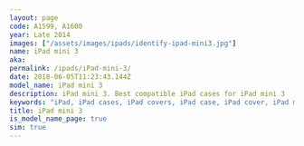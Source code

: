 ```yaml
---
layout: page
code: A1599, A1600
year: Late 2014
images: ["/assets/images/ipads/identify-ipad-mini3.jpg"]
name: iPad mini 3
aka: 
permalink: /ipads/iPad-mini-3/
date: 2018-06-05T11:23:43.144Z
model_name: iPad mini 3
description: iPad mini 3. Best compatible iPad cases for iPad mini 3
keywords: "iPad, iPad cases, iPad covers, iPad case, iPad cover, iPad mini 3, iPad mini 3 case, iPad mini 3 case, iPad mini 3 cover, iPad mini 3"
title: iPad mini 3
is_model_name_page: true
sim: true
---
```

